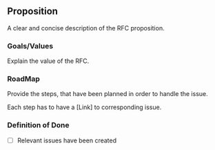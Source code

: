 ## Proposition

A clear and concise description of the RFC proposition.

### Goals/Values

Explain the value of the RFC.

### RoadMap

Provide the steps, that have been planned in order to handle the issue.

Each step has to have a [Link] to corresponding issue.

### Definition of Done

- [ ] Relevant issues have been created
